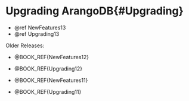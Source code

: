 Upgrading ArangoDB{#Upgrading}
==============================

- @ref NewFeatures13
- @ref Upgrading13

Older Releases:

- @BOOK_REF{NewFeatures12}
- @BOOK_REF{Upgrading12}

- @BOOK_REF{NewFeatures11}
- @BOOK_REF{Upgrading11}
